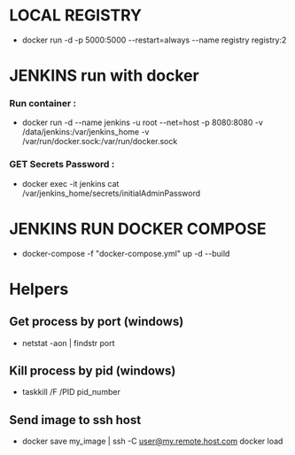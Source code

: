 # LOCAL REGISTRY
*  docker run -d -p 5000:5000 --restart=always --name registry registry:2

# JENKINS run with docker

### Run container :
* docker run -d --name jenkins -u root  --net=host -p 8080:8080 -v /data/jenkins:/var/jenkins_home -v /var/run/docker.sock:/var/run/docker.sock

### GET Secrets Password :

* docker exec -it jenkins cat /var/jenkins_home/secrets/initialAdminPassword

# JENKINS RUN DOCKER COMPOSE
* docker-compose -f "docker-compose.yml" up -d --build

# Helpers 
## Get process by port (windows)
* netstat -aon | findstr port 
## Kill process by pid (windows)
* taskkill /F /PID pid_number
## Send image to ssh host
* docker save my_image | ssh -C user@my.remote.host.com docker load
